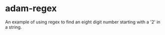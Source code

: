 # adam-regex

An example of using regex to find an eight digit number starting with a '2' in a string. 
